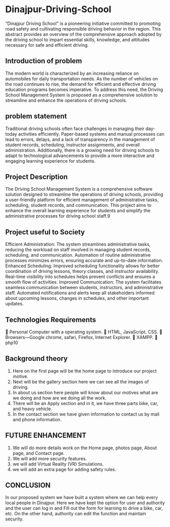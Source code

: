# Dinajpur-Driving-School
“Dinajpur Driving School” is a pioneering initiative committed to promoting road safety and cultivating responsible driving behavior in the region. This abstract provides an overview of the comprehensive approach adopted by the driving school to impart essential skills, knowledge, and attitudes necessary for safe and efficient driving.
## Introduction of problem
The modern world is characterized by an increasing reliance on automobiles
for daily transportation needs. As the number of vehicles on the road
continues to rise, the demand for efficient and effective driving education
programs becomes imperative. To address this need, the Driving School
Management System is proposed as a comprehensive solution to streamline
and enhance the operations of driving schools.

## problem statement
Traditional driving schools often face challenges in managing their day-today activities efficiently. Paper-based systems and manual processes can
lead to errors, delays, and a lack of transparency in the management of
student records, scheduling, instructor assignments, and overall
administration. Additionally, there is a growing need for driving schools to
adapt to technological advancements to provide a more interactive and
engaging learning experience for students.
## Project Description
The Driving School Management System is a comprehensive software
solution designed to streamline the operations of driving schools, providing
a user-friendly platform for efficient management of administrative tasks,
scheduling, student records, and communication. This project aims to
enhance the overall learning experience for students and simplify the
administrative processes for driving school staff.9
## Project useful to Society
Efficient Administration:
The system streamlines administrative tasks, reducing the workload on staff
involved in managing student records, scheduling, and communication.
Automation of routine administrative processes minimizes errors, ensuring
accurate and up-to-date information.
Enhanced Scheduling:
Improved scheduling functionality allows for better coordination of driving
lessons, theory classes, and instructor availability.
Real-time visibility into schedules helps prevent conflicts and ensures a
smooth flow of activities.
Improved Communication:
The system facilitates seamless communication between students,
instructors, and administrative staff.
Automated notifications and alerts keep all stakeholders informed about
upcoming lessons, changes in schedules, and other important updates.
## Technologies Requirements
 Personal Computer with a operating system.
 HTML, JavaScript, CSS.
 Browsers—Google chrome, safari, Firefox, Internet Explorer.
 XAMPP.
 php10
## Background theory
1. Here on the first page will be the home page to introduce our project motive.
2. Next will be the gallery section here we can see all the images of driving.
3. In about us section here people will know about our motives what
are we doing and how are we doing all the work.
4. There will be an Apply section and in it, we have three parts bike,
car, and heavy vehicle.
5. In the contact section we have given information to contact us by mail and phone information.

## FUTURE ENHANCEMENT
1. We will do more details work on the Home page, photos page, About page, and Contact page.
2. We will add more security features.
3. we will add Virtual Reality (VR) Simulations.
4. we will add an extra page for adding safety rules.
## CONCLUSION
In our proposed system we have built a system where we can help every
local people in Dinajpur. Here we have kept the option for user and authority
and the user can log in and Fill out the form for learning to drive a bike, car, etc. On the other hand, authority
can edit the function and maintain security.
